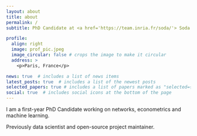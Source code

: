 ```yaml
---
layout: about
title: about
permalink: /
subtitle: PhD Candidate at <a href='https://team.inria.fr/soda/'> Soda - Inria</a>, maintainer of <a href='https://skrub-data.org/'> skrub</a>.

profile:
  align: right
  image: prof_pic.jpeg
  image_circular: false # crops the image to make it circular
  address: >
    <p>Paris, France</p>

news: true  # includes a list of news items
latest_posts: true  # includes a list of the newest posts
selected_papers: true # includes a list of papers marked as "selected={true}"
social: true  # includes social icons at the bottom of the page
---
```


I am a first-year PhD Candidate working on networks, econometrics and machine learning.

Previously data scientist and open-source project maintainer. 
